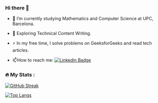 ### Hi there 👋

- :telescope: I’m currently studying Mathematics and Computer Science at UPC, Barcelona.

- :seedling: Exploring Technical Content Writing.

- :zap: In my free time, I solve problems on GeeksforGeeks and read tech articles.

- :mailbox:How to reach me: [![Linkedin Badge](https://img.shields.io/badge/-kakbar-blue?style=flat&logo=Linkedin&logoColor=white)](https://www.linkedin.com/in/xavi-momplet-6bb1621a7)
### :fire: My Stats :
[![GitHub Streak](https://github-readme-streak-stats.herokuapp.com?user=sgxaviii&theme=dark&hide_border=true&border_radius=6.3)](https://git.io/streak-stats)


[![Top Langs](https://github-readme-stats.vercel.app/api/top-langs/?username=sgxaviii&layout=compact&theme=vision-friendly-dark)](https://github.com/anuraghazra/github-readme-stats)
<!--
**sgxaviii/sgxaviii** is a ✨ _special_ ✨ repository because its `README.md` (this file) appears on your GitHub profile.

Here are some ideas to get you started:

- 🔭 I’m currently working on ...
- 🌱 I’m currently learning ...
- 👯 I’m looking to collaborate on ...
- 🤔 I’m looking for help with ...
- 💬 Ask me about ...
- 📫 How to reach me: ...
- 😄 Pronouns: ...
- ⚡ Fun fact: ...
-->
